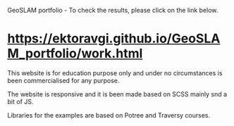 GeoSLAM portfolio - To check the results, please click on the link below.

# https://ektoravgi.github.io/GeoSLAM_portfolio/work.html

This website is for education purpose only and under no circumstances is been commercialised for any purpose. 

The website is responsive and it is been made based on SCSS mainly snd a bit of JS. 

Libraries for the examples are based on Potree and Traversy courses. 


